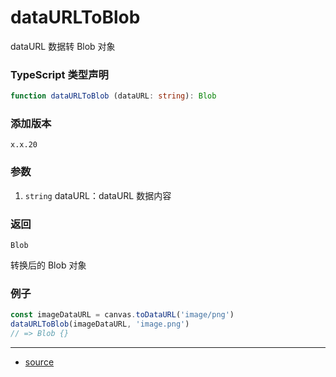# dataURLToBlob

dataURL 数据转 Blob 对象




### TypeScript 类型声明

```typescript
function dataURLToBlob (dataURL: string): Blob
```



### 添加版本

`x.x.20`



### 参数

1. `string` dataURL：dataURL 数据内容

   


### 返回

`Blob`

转换后的 Blob 对象



### 例子

```typescript
const imageDataURL = canvas.toDataURL('image/png')
dataURLToBlob(imageDataURL, 'image.png')
// => Blob {}
```


----

- [source](https://github.com/iius-l/iius-s/blob/main/src/browser/dataURLToBlob.ts)